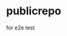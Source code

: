 # publicrepo
for e2e test



























































































































































































































































































































































































































































































































































































































































































































































































































































































































































































































































































































































































































































































































































































































































































































































































































































































































































































































































































































































































































































































































































































































































































































































































































































































































































































































































































































































































































